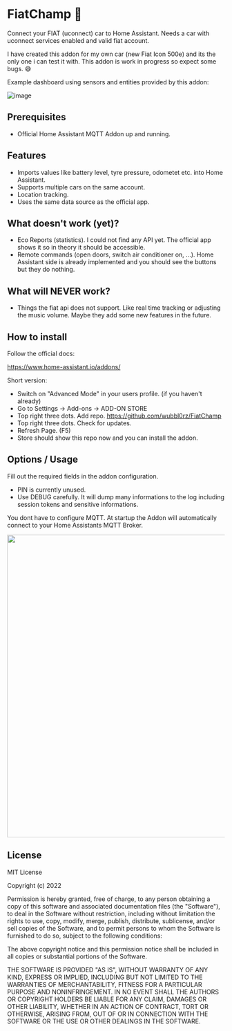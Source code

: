 # FiatChamp 🚗

Connect your FIAT (uconnect) car to Home Assistant. Needs a car with uconnect services enabled and valid fiat account.

I have created this addon for my own car (new Fiat Icon 500e) and its the only one i can test it with. 
This addon is work in progress so expect some bugs. 😅

Example dashboard using sensors and entities provided by this addon:

![image](https://user-images.githubusercontent.com/30373916/190108698-6df2a4de-776d-45e2-8f27-1c5521f79476.png)

## Prerequisites

- Official Home Assistant MQTT Addon up and running. 

## Features

- Imports values like battery level, tyre pressure, odometet etc. into Home Assistant.
- Supports multiple cars on the same account. 
- Location tracking.
- Uses the same data source as the official app.

## What doesn't work (yet)?

- Eco Reports (statistics). I could not find any API yet. The official app shows it so in theory it should be accessible.
- Remote commands (open doors, switch air conditioner on, ...). Home Assistant side is already implemented and you should see the buttons but they do nothing. 

## What will NEVER work?

- Things the fiat api does not support. Like real time tracking or adjusting the music volume. Maybe they add some new features in the future. 

## How to install

Follow the official docs:

https://www.home-assistant.io/addons/ 

Short version:

- Switch on "Advanced Mode" in your users profile. (if you haven't already)
- Go to Settings -> Add-ons -> ADD-ON STORE
- Top right three dots. Add repo. https://github.com/wubbl0rz/FiatChamp 
- Top right three dots. Check for updates.
- Refresh Page. (F5)
- Store should show this repo now and you can install the addon.

## Options / Usage

Fill out the required fields in the addon configuration. 

- PIN is currently unused. 
- Use DEBUG carefully. It will dump many informations to the log including session tokens and sensitive informations.

You dont have to configure MQTT. At startup the Addon will automatically connect to your Home Assistants MQTT Broker.

<img src="https://user-images.githubusercontent.com/30373916/190110618-2705b0e0-bcfc-4023-a572-0912b36c9d35.png" width="700px">

## License

MIT License

Copyright (c) 2022

Permission is hereby granted, free of charge, to any person obtaining a copy
of this software and associated documentation files (the "Software"), to deal
in the Software without restriction, including without limitation the rights
to use, copy, modify, merge, publish, distribute, sublicense, and/or sell
copies of the Software, and to permit persons to whom the Software is
furnished to do so, subject to the following conditions:

The above copyright notice and this permission notice shall be included in all
copies or substantial portions of the Software.

THE SOFTWARE IS PROVIDED "AS IS", WITHOUT WARRANTY OF ANY KIND, EXPRESS OR
IMPLIED, INCLUDING BUT NOT LIMITED TO THE WARRANTIES OF MERCHANTABILITY,
FITNESS FOR A PARTICULAR PURPOSE AND NONINFRINGEMENT. IN NO EVENT SHALL THE
AUTHORS OR COPYRIGHT HOLDERS BE LIABLE FOR ANY CLAIM, DAMAGES OR OTHER
LIABILITY, WHETHER IN AN ACTION OF CONTRACT, TORT OR OTHERWISE, ARISING FROM,
OUT OF OR IN CONNECTION WITH THE SOFTWARE OR THE USE OR OTHER DEALINGS IN THE
SOFTWARE.
